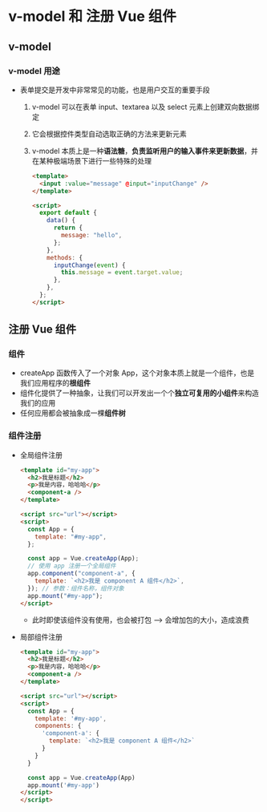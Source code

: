 <!--
 * @Author: your name
 * @Date: 2021-11-05 15:43:23
 * @LastEditTime: 2021-11-21 15:22:05
 * @LastEditors: Please set LastEditors
 * @Description: v-model 和 注册 Vue 组件
 * @FilePath: \vue3\05-v-model_register.md
-->

# v-model 和 注册 Vue 组件

## v-model

### v-model 用途

- 表单提交是开发中非常常见的功能，也是用户交互的重要手段

  1. v-model 可以在表单 input、textarea 以及 select 元素上创建双向数据绑定
  2. 它会根据控件类型自动选取正确的方法来更新元素
  3. v-model 本质上是一种**语法糖**，**负责监听用户的输入事件来更新数据**，并在某种极端场景下进行一些特殊的处理

     ```html
     <template>
       <input :value="message" @input="inputChange" />
     </template>

     <script>
       export default {
         data() {
           return {
             message: "hello",
           };
         },
         methods: {
           inputChange(event) {
             this.message = event.target.value;
           },
         },
       };
     </script>
     ```

## 注册 Vue 组件

### 组件

- createApp 函数传入了一个对象 App，这个对象本质上就是一个组件，也是我们应用程序的**根组件**
- 组件化提供了一种抽象，让我们可以开发出一个个**独立可复用的小组件**来构造我们的应用
- 任何应用都会被抽象成一棵**组件树**

### 组件注册

- 全局组件注册

  ```html
  <template id="my-app">
    <h2>我是标题</h2>
    <p>我是内容，哈哈哈</p>
    <component-a />
  </template>

  <script src="url"></script>
  <script>
    const App = {
      template: "#my-app",
    };

    const app = Vue.createApp(App);
    // 使用 app 注册一个全局组件
    app.component("component-a", {
      template: `<h2>我是 component A 组件</h2>`,
    }); // 参数：组件名称，组件对象
    app.mount("#my-app");
  </script>
  ```

  - 此时即使该组件没有使用，也会被打包 --> 会增加包的大小，造成浪费

- 局部组件注册

  ```html
  <template id="my-app">
    <h2>我是标题</h2>
    <p>我是内容，哈哈哈</p>
    <component-a />
  </template>

  <script src="url"></script>
  <script>
    const App = {
      template: '#my-app',
      components: {
        'component-a': {
          template: `<h2>我是 component A 组件</h2>`
        }
      }
    }

    const app = Vue.createApp(App)
    app.mount('#my-app')
  </script>
  </script>
  ```
